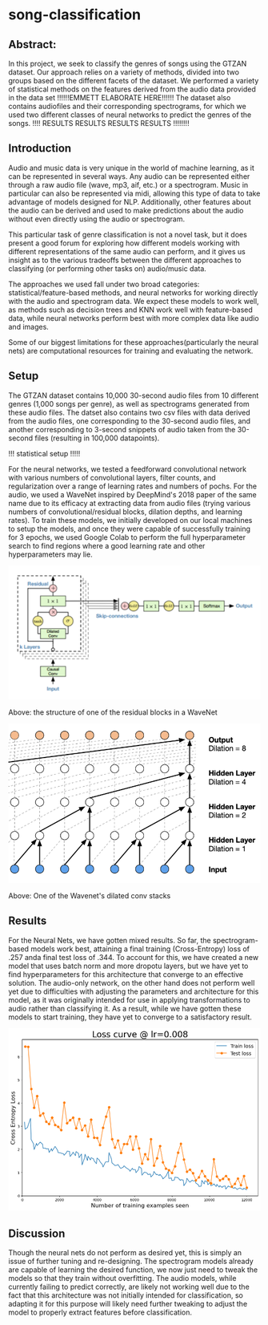 # song-classification

## Abstract:
In this project, we seek to classify the genres of songs using the GTZAN dataset. Our approach relies on a variety of methods, divided into two groups based on the different facets of the dataset. We performed a variety of statistical methods on the features derived from the audio data provided in the data set !!!!!!EMMETT ELABORATE HERE!!!!!! The dataset also contains audiofiles and their corresponding spectrograms, for which we used two different classes of neural networks to predict the genres of the songs. !!!! RESULTS RESULTS RESULTS RESULTS !!!!!!!!

## Introduction
Audio and music data is very unique in the world of machine learning, as it can be represented in several ways. Any audio can be represented either through a raw audio file (wave, mp3, aif, etc.) or a spectrogram. Music in particular can also be represented via midi, allowing this type of data to take advantage of models designed for NLP. Additionally, other features about the audio can be derived and used to make predictions about the audio without even directly using the audio or spectrogram. 

This particular task of genre classification is not a novel task, but it does present a good forum for exploring how different models working with different representations of the same audio can perform, and it gives us insight as to the various tradeoffs between the different approaches to classifying (or performing other tasks on) audio/music data. 

The approaches we used fall under two broad categories: statistical/feature-based methods, and neural networks for working directly with the audio and spectrogram data. We expect these models to work well, as methods such as decision trees and KNN work well with feature-based data, while neural networks perform best with more complex data like audio and images. 

Some of our biggest limitations for these approaches(particularly the neural nets) are computational resources for training and evaluating the network.


## Setup
The GTZAN dataset contains 10,000 30-second audio files from 10 different genres (1,000 songs per genre), as well as spectrograms generated from these audio files. The datset also contains two csv files with data derived from the audio files, one corresponding to the 30-second audio files, and another corresponding to 3-second snippets of audio taken from the 30-second files (resulting in 100,000 datapoints). 

!!! statistical setup !!!!!

For the neural networks, we tested a feedforward convolutional network with various numbers of convolutional layers, filter counts, and regularization over a range of learning rates and numbers of pochs. For the audio, we used a WaveNet inspired by DeepMind's 2018 paper of the same name due to its efficacy at extracting data from audio files (trying various numbers of convolutional/residual blocks, dilation depths, and learning rates). To train these models, we initially developed on our local machines to setup the models, and once they were capable of successfully training for 3 epochs, we used Google Colab to perform the full hyperparameter search to find regions where a good learning rate and other hyperparameters may lie.  

![](wavenet_res_block.png)

Above: the structure of one of the residual blocks in a WaveNet

![](wave_net_conv.png)

Above: One of the Wavenet's dilated conv stacks 

## Results

For the Neural Nets, we have gotten mixed results. So far, the spectrogram-based models work best, attaining a final training (Cross-Entropy) loss of .257 anda final test loss of .344. To account for this, we have created a new model that uses batch norm and more dropotu layers, but we have yet to find hyperparameters for this architecture that converge to an effective solution. The audio-only network, on the other hand does not perform well yet due to difficulties with adjusting the parameters and architecture for this model, as it was originally intended for use in applying transformations to audio rather than classifying it. As a result, while we have gotten these models to start training, they have yet to converge to a satisfactory result. 

![](spec_loss.png)

## Discussion

Though the neural nets do not perform as desired yet, this is simply an issue of further tuning and re-designing. The spectrogram models already are capable of learning the desired function, we now just need to tweak the models so that they train without overfitting. The audio models, while currently failing to predict correctly, are likely not working well due to the fact that this architecture was not initially intended for classification, so adapting it for this purpose will likely need further tweaking to adjust the model to properly extract features before classification. 